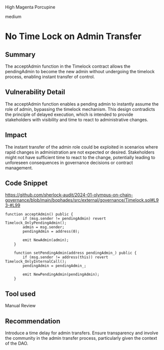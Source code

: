 High Magenta Porcupine

medium

# No Time Lock on Admin Transfer

## Summary

The acceptAdmin function in the Timelock contract allows the pendingAdmin to become the new admin without undergoing the timelock process, enabling instant transfer of control.

## Vulnerability Detail

The acceptAdmin function enables a pending admin to instantly assume the role of admin, bypassing the timelock mechanism. This design contradicts the principle of delayed execution, which is intended to provide stakeholders with visibility and time to react to administrative changes.

## Impact

The instant transfer of the admin role could be exploited in scenarios where rapid changes in administration are not expected or desired. Stakeholders might not have sufficient time to react to the change, potentially leading to unforeseen consequences in governance decisions or contract management.

## Code Snippet

https://github.com/sherlock-audit/2024-01-olympus-on-chain-governance/blob/main/bophades/src/external/governance/Timelock.sol#L93-#L99

```solidity
function acceptAdmin() public {
        if (msg.sender != pendingAdmin) revert Timelock_OnlyPendingAdmin();
        admin = msg.sender;
        pendingAdmin = address(0);

        emit NewAdmin(admin);
    }

    function setPendingAdmin(address pendingAdmin_) public {
        if (msg.sender != address(this)) revert Timelock_OnlyInternalCall();
        pendingAdmin = pendingAdmin_;

        emit NewPendingAdmin(pendingAdmin);
    }
```

## Tool used

Manual Review

## Recommendation

Introduce a time delay for admin transfers. Ensure transparency and involve the community in the admin transfer process, particularly given the context of the DAO.